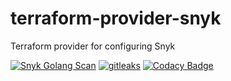 # terraform-provider-snyk

Terraform provider for configuring Snyk

[![Snyk Golang Scan](https://github.com/mikesupertrampster-corp/terraform-provider-snyk/actions/workflows/snyk.yml/badge.svg)](https://github.com/mikesupertrampster-corp/terraform-provider-snyk/actions/workflows/snyk.yml) [![gitleaks](https://github.com/mikesupertrampster-corp/terraform-provider-snyk/actions/workflows/gitleaks.yml/badge.svg)](https://github.com/mikesupertrampster-corp/terraform-provider-snyk/actions/workflows/gitleaks.yml) [![Codacy Badge](https://app.codacy.com/project/badge/Grade/a36286278570406692de2ac036bc7a94)](https://www.codacy.com/gh/mikesupertrampster-corp/terraform-provider-snyk/dashboard?utm_source=github.com&amp;utm_medium=referral&amp;utm_content=mikesupertrampster-corp/terraform-provider-snyk&amp;utm_campaign=Badge_Grade)
